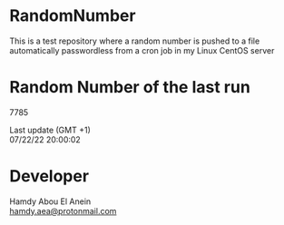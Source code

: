 # RandomNumber    
This is a test repository where a random number is pushed to a file automatically passwordless from a cron job in my Linux CentOS server    
# Random Number of the last run   
7785
      
Last update (GMT +1)    
07/22/22 20:00:02
# Developer    
Hamdy Abou El Anein   
hamdy.aea@protonmail.com
